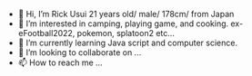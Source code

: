 - 👋 Hi, I’m Rick Usui
        21 years old/ male/ 178cm/ from Japan
- 👀 I’m interested in camping, playing game, and cooking.
        ex- eFootball2022, pokemon, splatoon2 etc...  
- 🌱 I’m currently learning Java script and computer science.
- 💞️ I’m looking to collaborate on ...
- 📫 How to reach me ...

<!---
Ricccck/Ricccck is a ✨ special ✨ repository because its `README.md` (this file) appears on your GitHub profile.
You can click the Preview link to take a look at your changes.
--->
